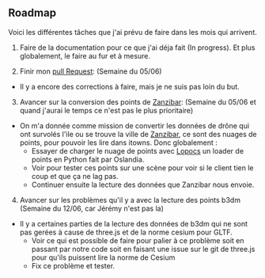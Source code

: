 ## Roadmap

Voici les différentes tâches que j'ai prévu de faire dans les mois qui arrivent.

1. Faire de la documentation pour ce que j'ai déja fait (In progress). Et plus globalement, le faire au fur et à mesure.

2. Finir mon [pull Request](https://github.com/iTowns/itowns2/pull/323): (Semaine du 05/06)
  - Il y a encore des corrections à faire, mais je ne suis pas loin du but.
 
3. Avancer sur la conversion des points de [Zanzibar](https://fr.wikipedia.org/wiki/Zanzibar_(archipel)): (Semaine du 05/06 et quand j'aurai le temps ce n'est pas le plus prioritaire)
 - On m'a donnée comme mission de convertir les données de drône qui ont survolés l'ile ou se trouve la ville de [Zanzibar](https://fr.wikipedia.org/wiki/Zanzibar_(archipel)), ce sont des nuages de points,
 pour pouvoir les lire dans itowns.
 Donc globalement :
   - Essayer de charger le nuage de points avec [Lopocs](https://github.com/Oslandia/lopocs) un loader de points en Python fait par Oslandia.
   - Voir pour tester ces points sur une scène pour voir si le client tien le coup et que ça ne lag pas. 
   - Continuer ensuite la lecture des données que Zanzibar nous envoie.

4. Avancer sur les problèmes qu'il y a avec la lecture des points b3dm (Semaine du 12/06, car Jérémy n'est pas la)
 - Il y a certaines parties de la lecture des données de b3dm qui ne sont pas gerées à cause de three.js et de la norme cesium pour GLTF.
   - Voir ce qui est possible de faire pour palier à ce problème soit en passant par notre code soit en faisant une issue sur le git de three.js pour qu'ils puissent lire la norme de Cesium
   - Fix ce problème et tester.


